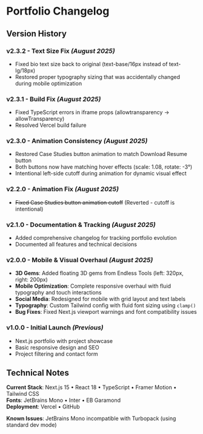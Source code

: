 # Portfolio Changelog

## Version History

### **v2.3.2** - Text Size Fix *(August 2025)*
- Fixed bio text size back to original (text-base/16px instead of text-lg/18px)
- Restored proper typography sizing that was accidentally changed during mobile optimization

### **v2.3.1** - Build Fix *(August 2025)*
- Fixed TypeScript errors in iframe props (allowtransparency → allowTransparency)
- Resolved Vercel build failure

### **v2.3.0** - Animation Consistency *(August 2025)*
- Restored Case Studies button animation to match Download Resume button
- Both buttons now have matching hover effects (scale: 1.08, rotate: -3°)
- Intentional left-side cutoff during animation for dynamic visual effect

### **v2.2.0** - Animation Fix *(August 2025)*
- ~~Fixed Case Studies button animation cutoff~~ (Reverted - cutoff is intentional)

### **v2.1.0** - Documentation & Tracking *(August 2025)*
- Added comprehensive changelog for tracking portfolio evolution
- Documented all features and technical decisions

### **v2.0.0** - Mobile & Visual Overhaul *(August 2025)*
- **3D Gems**: Added floating 3D gems from Endless Tools (left: 320px, right: 200px)
- **Mobile Optimization**: Complete responsive overhaul with fluid typography and touch interactions
- **Social Media**: Redesigned for mobile with grid layout and text labels
- **Typography**: Custom Tailwind config with fluid font sizing using `clamp()`
- **Bug Fixes**: Fixed Next.js viewport warnings and font compatibility issues


### **v1.0.0** - Initial Launch *(Previous)*
- Next.js portfolio with project showcase
- Basic responsive design and SEO
- Project filtering and contact form

## Technical Notes

**Current Stack**: Next.js 15 • React 18 • TypeScript • Framer Motion • Tailwind CSS  
**Fonts**: JetBrains Mono • Inter • EB Garamond  
**Deployment**: Vercel • GitHub  

**Known Issues**: JetBrains Mono incompatible with Turbopack (using standard dev mode)
